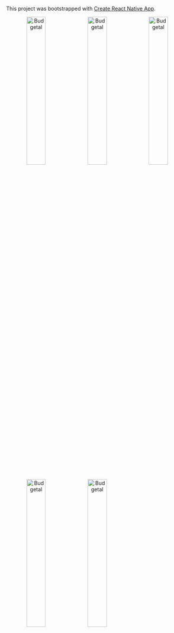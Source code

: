 This project was bootstrapped with [Create React Native App](https://github.com/react-community/create-react-native-app).

<div style="display: inline;text-align: center;width: 100%">
<img alt="Budgetal" src="https://s3.amazonaws.com/cdn.budgetal.com/public-images/expense.png" width="32%">
<img alt="Budgetal" src="https://s3.amazonaws.com/cdn.budgetal.com/public-images/main.png" width="32%">
<img alt="Budgetal" src="https://s3.amazonaws.com/cdn.budgetal.com/public-images/annual.png" width="32%">
</div>
<div style="display: inline;text-align: center;width: 100%">
<img alt="Budgetal" src="https://s3.amazonaws.com/cdn.budgetal.com/public-images/statistics.png" width="32%">
<img alt="Budgetal" src="https://s3.amazonaws.com/cdn.budgetal.com/public-images/account.png" width="32%">
</div>
